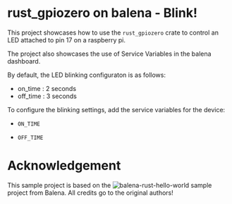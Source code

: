 # rust_gpiozero on balena - Blink!

This project showcases how to use the `rust_gpiozero` crate to control an LED attached to pin 17 on a raspberry pi.

The project also showcases the use of Service Variables in the balena dashboard.

By default, the LED blinking configuraton is as follows:

-   on_time : 2 seconds
-   off_time : 3 seconds

To configure the blinking settings, add the service variables for the device:

-   `ON_TIME`

-   `OFF_TIME`

# Acknowledgement

This sample project is based on the ![balena-rust-hello-world](https://github.com/balena-io-projects/balena-rust-hello-world) sample project from Balena. All credits go to the original authors!

